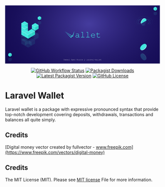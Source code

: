 
<svg xmlns="http://www.w3.com/2000/svg" xmlns:xlink="http://www.w3.com/1999/xlink" viewBox="0 0 1024 384"><defs><style>.cls-1{fill:none;}.cls-2{isolation:isolate;}.cls-3{mix-blend-mode:lighten;fill:url(#Áåçûìÿííûé_ãðàäèåíò_68);}.cls-11,.cls-13,.cls-4{opacity:0.2;}.cls-5{fill:#9ffff8;}.cls-12,.cls-13,.cls-6{fill:#42e8e0;}.cls-7{fill:#18b2a3;}.cls-8{opacity:0.1;}.cls-9{fill:#2fd3c7;}.cls-10{fill:#fff;}.cls-11{fill:#03002d;}.cls-12{opacity:0.4;}.cls-14{clip-path:url(#clip-path);}</style><radialGradient id="Áåçûìÿííûé_ãðàäèåíò_68" cx="529.9" cy="135.01" r="495.78" gradientTransform="translate(-440.55 -59.08) scale(1.88 1.34)" gradientUnits="userSpaceOnUse"><stop offset="0" stop-color="#453c9e"/><stop offset="0.15" stop-color="#352b85"/><stop offset="0.34" stop-color="#241b6c"/><stop offset="0.54" stop-color="#180f5a"/><stop offset="0.76" stop-color="#11074f"/><stop offset="1" stop-color="#0f054c"/></radialGradient><clipPath id="clip-path"><polygon id="SVGID" class="cls-1" points="889.75 112.98 900.74 119.31 944.5 94.04 944.5 45.45 889.75 77.06 889.75 112.98"/></clipPath></defs><title>yos-laravel-wallet</title><g class="cls-2"><g id="Layer_2" data-name="Layer 2"><g id="Layer_1-2" data-name="Layer 1"><rect class="cls-3" width="1024" height="384"/><g class="cls-4"><path class="cls-5" d="M935.07,347.26c-1-11.11-9.91-24-20-28.69-5-2.37-9.44-2.26-12.44-.15h0l-3.13,2.21h1c-1.56,2.28-2.3,5.5-2,9.49,1,11.11,9.91,23.95,20,28.68,3.47,1.63,6.63,2.09,9.23,1.54v.89l3.18-2.25,0,0,.13-.1h0C934,356.74,935.53,352.72,935.07,347.26Z"/><ellipse class="cls-6" cx="913.62" cy="340.92" rx="14.28" ry="24.73" transform="translate(-30.79 583.85) rotate(-34.89)"/><path class="cls-7" d="M921.36,360.53a15,15,0,0,1-6.32-1.59c-9-4.21-17-15.68-17.84-25.58-.42-4.85.92-8.61,3.76-10.59s6.84-1.94,11.24.13c9,4.21,17,15.69,17.84,25.58.42,4.85-.92,8.61-3.76,10.59A8.45,8.45,0,0,1,921.36,360.53Zm-15.48-38.71a8,8,0,0,0-4.63,1.36c-2.69,1.88-4,5.48-3.55,10.14.83,9.73,8.7,21,17.55,25.17,4.23,2,8,2.05,10.74.17s4-5.48,3.56-10.14c-.84-9.73-8.71-21-17.56-25.17A14.61,14.61,0,0,0,905.88,321.82Z"/></g><g class="cls-8"><polygon class="cls-6" points="128.97 189.08 107.25 176.54 107.25 201.62 128.97 214.16 150.69 201.62 150.69 176.54 128.97 189.08"/><polygon class="cls-6" points="128.97 214.16 107.25 201.62 107.25 176.54 128.97 189.08 128.97 214.16"/><polygon class="cls-9" points="150.69 201.62 128.97 214.16 128.97 189.08 150.69 176.54 150.69 201.62"/><polygon class="cls-6" points="128.97 189.08 107.25 176.54 128.97 164 150.69 176.54 128.97 189.08"/><polygon class="cls-10" points="128.97 189.08 107.25 176.54 107.25 177.63 128.97 190.17 150.69 177.63 150.69 176.54 128.97 189.08"/></g><polygon class="cls-11" points="128.97 173.88 107.25 161.34 128.97 148.8 150.69 161.34 128.97 173.88"/><polygon class="cls-6" points="128.97 129.8 107.25 117.26 107.25 142.34 128.97 154.88 150.69 142.34 150.69 117.26 128.97 129.8"/><polygon class="cls-6" points="128.97 154.88 107.25 142.34 107.25 117.26 128.97 129.8 128.97 154.88"/><polygon class="cls-9" points="150.69 142.34 128.97 154.88 128.97 129.8 150.69 117.26 150.69 142.34"/><polygon class="cls-6" points="128.97 129.8 107.25 117.26 128.97 104.72 150.69 117.26 128.97 129.8"/><polygon class="cls-10" points="128.97 129.8 107.25 117.26 107.25 118.35 128.97 130.89 150.69 118.35 150.69 117.26 128.97 129.8"/><g class="cls-8"><polygon class="cls-6" points="128.97 214.42 107.25 201.88 107.25 226.96 128.97 239.5 150.69 226.96 150.69 201.88 128.97 214.42"/><polygon class="cls-6" points="128.97 239.5 107.25 226.96 107.25 201.88 128.97 214.42 128.97 239.5"/><polygon class="cls-9" points="150.69 226.96 128.97 239.5 128.97 214.42 150.69 201.88 150.69 226.96"/><polygon class="cls-6" points="128.97 214.42 107.25 201.88 128.97 189.34 150.69 201.88 128.97 214.42"/><polygon class="cls-10" points="128.97 214.42 107.25 201.88 107.25 202.97 128.97 215.51 150.69 202.97 150.69 201.88 128.97 214.42"/></g><polygon class="cls-11" points="128.97 199.22 107.25 186.68 128.97 174.14 150.69 186.68 128.97 199.22"/><polygon class="cls-6" points="128.97 155.14 107.25 142.6 107.25 167.68 128.97 180.22 150.69 167.68 150.69 142.6 128.97 155.14"/><polygon class="cls-6" points="128.97 180.22 107.25 167.68 107.25 142.6 128.97 155.14 128.97 180.22"/><polygon class="cls-9" points="150.69 167.68 128.97 180.22 128.97 155.14 150.69 142.6 150.69 167.68"/><polygon class="cls-6" points="128.97 155.14 107.25 142.6 128.97 130.06 150.69 142.6 128.97 155.14"/><polygon class="cls-10" points="128.97 155.14 107.25 142.6 107.25 143.69 128.97 156.23 150.69 143.69 150.69 142.6 128.97 155.14"/><g class="cls-8"><polygon class="cls-6" points="128.97 239.76 107.25 227.22 107.25 252.3 128.97 264.84 150.69 252.3 150.69 227.22 128.97 239.76"/><polygon class="cls-6" points="128.97 264.84 107.25 252.3 107.25 227.22 128.97 239.76 128.97 264.84"/><polygon class="cls-9" points="150.69 252.3 128.97 264.84 128.97 239.76 150.69 227.22 150.69 252.3"/><polygon class="cls-6" points="128.97 239.76 107.25 227.22 128.97 214.68 150.69 227.22 128.97 239.76"/><polygon class="cls-10" points="128.97 239.76 107.25 227.22 107.25 228.31 128.97 240.85 150.69 228.31 150.69 227.22 128.97 239.76"/></g><polygon class="cls-11" points="128.97 224.56 107.25 212.02 128.97 199.48 150.69 212.02 128.97 224.56"/><polygon class="cls-6" points="128.97 180.48 107.25 167.94 107.25 193.02 128.97 205.56 150.69 193.02 150.69 167.94 128.97 180.48"/><polygon class="cls-6" points="128.97 205.56 107.25 193.02 107.25 167.94 128.97 180.48 128.97 205.56"/><polygon class="cls-9" points="150.69 193.02 128.97 205.56 128.97 180.48 150.69 167.94 150.69 193.02"/><polygon class="cls-6" points="128.97 180.48 107.25 167.94 128.97 155.4 150.69 167.94 128.97 180.48"/><polygon class="cls-10" points="128.97 180.48 107.25 167.94 107.25 169.03 128.97 181.57 150.69 169.03 150.69 167.94 128.97 180.48"/><g class="cls-8"><polygon class="cls-6" points="199.14 200.78 177.42 188.24 177.42 213.32 199.14 225.86 220.87 213.32 220.87 188.24 199.14 200.78"/><polygon class="cls-6" points="199.14 225.86 177.42 213.32 177.42 188.24 199.14 200.78 199.14 225.86"/><polygon class="cls-9" points="220.87 213.32 199.14 225.86 199.14 200.78 220.87 188.24 220.87 213.32"/><polygon class="cls-6" points="199.14 200.78 177.42 188.24 199.14 175.7 220.86 188.24 199.14 200.78"/><polygon class="cls-10" points="199.14 200.78 177.42 188.24 177.42 189.32 199.14 201.87 220.86 189.32 220.87 188.24 199.14 200.78"/></g><polygon class="cls-11" points="199.14 185.57 177.42 173.03 199.14 160.49 220.86 173.03 199.14 185.57"/><polygon class="cls-6" points="199.14 141.5 177.42 128.96 177.42 154.04 199.14 166.58 220.87 154.04 220.87 128.96 199.14 141.5"/><polygon class="cls-6" points="199.14 166.58 177.42 154.04 177.42 128.96 199.14 141.5 199.14 166.58"/><polygon class="cls-9" points="220.87 154.04 199.14 166.58 199.14 141.5 220.87 128.96 220.87 154.04"/><polygon class="cls-6" points="199.14 141.5 177.42 128.96 199.14 116.42 220.86 128.96 199.14 141.5"/><polygon class="cls-10" points="199.14 141.5 177.42 128.96 177.42 130.04 199.14 142.58 220.86 130.04 220.87 128.96 199.14 141.5"/><g class="cls-8"><polygon class="cls-6" points="175.75 239.76 154.03 227.22 154.03 252.3 175.75 264.84 197.47 252.3 197.47 227.22 175.75 239.76"/><polygon class="cls-6" points="175.75 264.84 154.03 252.3 154.03 227.22 175.75 239.76 175.75 264.84"/><polygon class="cls-9" points="197.47 252.3 175.75 264.84 175.75 239.76 197.47 227.22 197.47 252.3"/><polygon class="cls-6" points="175.75 239.76 154.03 227.22 175.75 214.68 197.47 227.22 175.75 239.76"/><polygon class="cls-10" points="175.75 239.76 154.03 227.22 154.03 228.31 175.75 240.85 197.47 228.31 197.47 227.22 175.75 239.76"/></g><polygon class="cls-11" points="175.75 224.56 154.03 212.02 175.75 199.48 197.47 212.02 175.75 224.56"/><polygon class="cls-6" points="175.75 180.48 154.03 167.94 154.03 193.02 175.75 205.56 197.47 193.02 197.47 167.94 175.75 180.48"/><polygon class="cls-6" points="175.75 205.56 154.03 193.02 154.03 167.94 175.75 180.48 175.75 205.56"/><polygon class="cls-9" points="197.47 193.02 175.75 205.56 175.75 180.48 197.47 167.94 197.47 193.02"/><polygon class="cls-6" points="175.75 180.48 154.03 167.94 175.75 155.4 197.47 167.94 175.75 180.48"/><polygon class="cls-10" points="175.75 180.48 154.03 167.94 154.03 169.03 175.75 181.57 197.47 169.03 197.47 167.94 175.75 180.48"/><g class="cls-8"><polygon class="cls-6" points="152.36 253.41 130.64 240.87 130.64 265.95 152.36 278.49 174.08 265.95 174.08 240.87 152.36 253.41"/><polygon class="cls-6" points="152.36 278.49 130.64 265.95 130.64 240.87 152.36 253.41 152.36 278.49"/><polygon class="cls-9" points="174.08 265.95 152.36 278.49 152.36 253.41 174.08 240.87 174.08 265.95"/><polygon class="cls-6" points="152.36 253.41 130.64 240.87 152.36 228.33 174.08 240.87 152.36 253.41"/><polygon class="cls-10" points="152.36 253.41 130.64 240.87 130.64 241.96 152.36 254.5 174.08 241.96 174.08 240.87 152.36 253.41"/></g><polygon class="cls-11" points="152.36 238.21 130.64 225.66 152.36 213.12 174.08 225.66 152.36 238.21"/><polygon class="cls-6" points="152.36 194.13 130.64 181.59 130.64 206.67 152.36 219.21 174.08 206.67 174.08 181.59 152.36 194.13"/><polygon class="cls-6" points="152.36 219.21 130.64 206.67 130.64 181.59 152.36 194.13 152.36 219.21"/><polygon class="cls-9" points="174.08 206.67 152.36 219.21 152.36 194.13 174.08 181.59 174.08 206.67"/><polygon class="cls-6" points="152.36 194.13 130.64 181.59 152.36 169.05 174.08 181.59 152.36 194.13"/><polygon class="cls-10" points="152.36 194.13 130.64 181.59 130.64 182.67 152.36 195.22 174.08 182.68 174.08 181.59 152.36 194.13"/><g class="cls-8"><polygon class="cls-6" points="993.94 52.58 982.8 46.15 982.8 59.01 993.94 65.45 1005.08 59.01 1005.08 46.15 993.94 52.58"/><polygon class="cls-6" points="993.94 65.45 982.8 59.01 982.8 46.15 993.94 52.58 993.94 65.45"/><polygon class="cls-9" points="1005.08 59.01 993.94 65.45 993.94 52.58 1005.08 46.15 1005.08 59.01"/><polygon class="cls-6" points="993.94 52.58 982.8 46.15 993.94 39.71 1005.08 46.15 993.94 52.58"/><polygon class="cls-10" points="993.94 52.58 982.8 46.15 982.8 46.7 993.94 53.14 1005.08 46.7 1005.08 46.15 993.94 52.58"/></g><polygon class="cls-11" points="993.94 44.78 982.8 38.35 993.94 31.91 1005.08 38.35 993.94 44.78"/><polygon class="cls-6" points="993.94 22.17 982.8 15.74 982.8 28.6 993.94 35.04 1005.08 28.6 1005.08 15.74 993.94 22.17"/><polygon class="cls-6" points="993.94 35.04 982.8 28.6 982.8 15.74 993.94 22.17 993.94 35.04"/><polygon class="cls-9" points="1005.08 28.6 993.94 35.04 993.94 22.17 1005.08 15.74 1005.08 28.6"/><polygon class="cls-6" points="993.94 22.17 982.8 15.74 993.94 9.3 1005.08 15.74 993.94 22.17"/><polygon class="cls-10" points="993.94 22.17 982.8 15.74 982.8 16.29 993.94 22.73 1005.08 16.29 1005.08 15.74 993.94 22.17"/><g class="cls-8"><polygon class="cls-6" points="227.2 114.19 216.06 107.76 216.06 120.62 227.2 127.06 238.34 120.62 238.34 107.76 227.2 114.19"/><polygon class="cls-6" points="227.2 127.06 216.06 120.62 216.06 107.76 227.2 114.19 227.2 127.06"/><polygon class="cls-9" points="238.34 120.62 227.2 127.06 227.2 114.19 238.34 107.76 238.34 120.62"/><polygon class="cls-6" points="227.2 114.19 216.06 107.76 227.2 101.32 238.34 107.76 227.2 114.19"/><polygon class="cls-10" points="227.2 114.19 216.06 107.76 216.06 108.31 227.2 114.75 238.34 108.31 238.34 107.76 227.2 114.19"/></g><polygon class="cls-11" points="227.2 106.39 216.06 99.96 227.2 93.52 238.34 99.96 227.2 106.39"/><polygon class="cls-6" points="227.2 83.78 216.06 77.34 216.06 90.21 227.2 96.64 238.34 90.21 238.34 77.34 227.2 83.78"/><polygon class="cls-6" points="227.2 96.64 216.06 90.21 216.06 77.34 227.2 83.78 227.2 96.64"/><polygon class="cls-9" points="238.34 90.21 227.2 96.64 227.2 83.78 238.34 77.34 238.34 90.21"/><polygon class="cls-6" points="227.2 83.78 216.06 77.34 227.2 70.91 238.34 77.34 227.2 83.78"/><polygon class="cls-10" points="227.2 83.78 216.06 77.34 216.06 77.9 227.2 84.34 238.34 77.9 238.34 77.34 227.2 83.78"/><g class="cls-8"><polygon class="cls-6" points="32.2 356.19 21.06 349.76 21.06 362.62 32.2 369.06 43.34 362.62 43.34 349.76 32.2 356.19"/><polygon class="cls-6" points="32.2 369.06 21.06 362.62 21.06 349.76 32.2 356.19 32.2 369.06"/><polygon class="cls-9" points="43.34 362.62 32.2 369.06 32.2 356.19 43.34 349.76 43.34 362.62"/><polygon class="cls-6" points="32.2 356.19 21.06 349.76 32.2 343.32 43.34 349.76 32.2 356.19"/><polygon class="cls-10" points="32.2 356.19 21.06 349.76 21.06 350.31 32.2 356.75 43.34 350.31 43.34 349.76 32.2 356.19"/></g><polygon class="cls-11" points="32.2 348.39 21.06 341.96 32.2 335.52 43.34 341.96 32.2 348.39"/><polygon class="cls-6" points="32.2 325.78 21.06 319.35 21.06 332.21 32.2 338.64 43.34 332.21 43.34 319.35 32.2 325.78"/><polygon class="cls-6" points="32.2 338.64 21.06 332.21 21.06 319.35 32.2 325.78 32.2 338.64"/><polygon class="cls-9" points="43.34 332.21 32.2 338.64 32.2 325.78 43.34 319.35 43.34 332.21"/><polygon class="cls-6" points="32.2 325.78 21.06 319.35 32.2 312.91 43.34 319.35 32.2 325.78"/><polygon class="cls-10" points="32.2 325.78 21.06 319.35 21.06 319.9 32.2 326.34 43.34 319.9 43.34 319.35 32.2 325.78"/><path class="cls-5" d="M910.7,295.75c10.82-2.71,22.08-13.59,25.14-24.31,1.54-5.37.73-9.68-1.83-12.31h0l-2.67-2.74.14,1c-2.49-1.18-5.79-1.4-9.68-.43-10.81,2.71-22.07,13.59-25.13,24.32-1.06,3.68-1,6.87,0,9.35l-.88.14,2.72,2.78,0,0,.11.11h0C901.16,296.18,905.38,297.08,910.7,295.75Z"/><ellipse class="cls-6" cx="913.55" cy="273.57" rx="24.73" ry="14.28" transform="translate(66.7 712.04) rotate(-44.04)"/><path class="cls-7" d="M904.51,291.54a9.24,9.24,0,0,1-6.87-2.59c-2.41-2.49-3-6.44-1.66-11.12,2.73-9.54,12.78-19.27,22.42-21.68,4.72-1.18,8.64-.46,11.05,2s3,6.44,1.66,11.11c-2.73,9.55-12.78,19.28-22.41,21.69A17.37,17.37,0,0,1,904.51,291.54Zm18.07-35.44a16.82,16.82,0,0,0-4.06.54C909,259,899.14,268.58,896.46,278c-1.29,4.5-.74,8.28,1.54,10.63s6,3,10.57,1.9c9.48-2.37,19.38-11.94,22.06-21.33,1.29-4.5.74-8.28-1.54-10.64A8.76,8.76,0,0,0,922.58,256.1Z"/><g class="cls-8"><path class="cls-5" d="M897.43,117.4c0-11.15,7.82-24.71,17.48-30.29,4.84-2.79,9.22-3,12.38-1.21h0l3.31,1.93-1,.09c1.74,2.14,2.76,5.28,2.76,9.29,0,11.15-7.83,24.71-17.49,30.28a14.81,14.81,0,0,1-9.06,2.32l.07.88-3.35-2-.05,0-.13-.07h0C899.32,126.76,897.43,122.88,897.43,117.4Z"/><ellipse class="cls-6" cx="918.25" cy="109.26" rx="24.73" ry="14.28" transform="translate(364.49 849.85) rotate(-60)"/></g><path class="cls-12" d="M917.12,135.6c-12.06,0-24.12-2.65-33.31-8-8.93-5.15-13.84-12-13.84-19.33S874.89,94.14,883.82,89c18.36-10.6,48.25-10.6,66.62,0,8.93,5.16,13.84,12,13.84,19.33s-4.91,14.18-13.85,19.33C941.25,133,929.19,135.6,917.12,135.6Zm0-54.23c-12,0-24,2.64-33.14,7.91-8.82,5.09-13.68,11.85-13.68,19s4.86,13.94,13.68,19c18.27,10.55,48,10.55,66.27,0,8.82-5.09,13.68-11.85,13.68-19s-4.86-13.94-13.68-19C941.13,84,929.12,81.37,917.13,81.37Z"/><path class="cls-13" d="M917.12,142.91c-15.3,0-30.61-3.37-42.27-10.09-11.32-6.54-17.55-15.24-17.55-24.51s6.23-18,17.56-24.5c23.3-13.46,61.23-13.46,84.54,0C970.72,90.34,977,99.05,977,108.31s-6.23,18-17.56,24.51C947.74,139.54,932.43,142.91,917.12,142.91Zm0-68.85c-15.25,0-30.49,3.35-42.1,10-11.21,6.47-17.39,15.07-17.39,24.2S863.82,126,875,132.52c23.21,13.4,61,13.4,84.19,0,11.21-6.48,17.39-15.07,17.39-24.21s-6.18-17.73-17.39-24.2C947.62,77.41,932.37,74.06,917.13,74.06Z"/><path class="cls-6" d="M917.12,129.84c-9.5,0-19-2.09-26.25-6.27-7-4.07-10.92-9.49-10.92-15.26s3.88-11.19,10.92-15.25c14.48-8.36,38-8.36,52.51,0,7,4.06,10.92,9.48,10.92,15.25s-3.88,11.19-10.92,15.26C936.14,127.75,926.63,129.84,917.12,129.84Zm0-42.71c-9.45,0-18.89,2.08-26.08,6.23-6.93,4-10.75,9.31-10.75,15s3.82,11,10.75,15c14.38,8.3,37.77,8.3,52.15,0,6.94-4,10.75-9.32,10.75-15s-3.81-11-10.75-15C936,89.21,926.57,87.13,917.13,87.13Z"/><g class="cls-14"><path class="cls-5" d="M897.43,117.4c0-11.15,7.82-24.71,17.48-30.29,4.84-2.79,9.22-3,12.38-1.21h0l3.31,1.93-1,.09c1.74,2.14,2.76,5.28,2.76,9.29,0,11.15-7.83,24.71-17.49,30.28a14.81,14.81,0,0,1-9.06,2.32l.07.88-3.35-2-.05,0-.13-.07h0C899.32,126.76,897.43,122.88,897.43,117.4Z"/><ellipse class="cls-6" cx="918.25" cy="109.26" rx="24.73" ry="14.28" transform="translate(364.49 849.85) rotate(-60)"/><path class="cls-7" d="M911.22,129.85a8.33,8.33,0,0,1-4.23-1.09c-3-1.76-4.73-5.46-4.73-10.41,0-10.1,7.12-22.44,15.87-27.49,4.28-2.48,8.33-2.87,11.39-1.1s4.73,5.46,4.73,10.41c0,10.1-7.12,22.44-15.87,27.49A14.62,14.62,0,0,1,911.22,129.85Zm14.07-40.68a14,14,0,0,0-6.91,2.12c-8.61,5-15.62,17.11-15.62,27.06,0,4.77,1.59,8.31,4.48,10s6.76,1.28,10.89-1.1c8.61-5,15.62-17.12,15.62-27.06,0-4.77-1.59-8.31-4.48-10A7.91,7.91,0,0,0,925.29,89.17Z"/></g><polygon class="cls-6" points="458.54 169.32 447.8 207.03 395.23 171.31 444.74 201.41 458.54 169.32"/><polygon class="cls-6" points="443.07 202.3 436.63 214.68 394.99 171.93 434.87 208.93 440.71 200.55 443.07 202.3"/><path class="cls-6" d="M492.93,210.1c0,.77-.53,1.16-1.59,1.16h-5.48V207.9A16.64,16.64,0,0,1,475,212.18a10.24,10.24,0,0,1-6.15-1.78,6.51,6.51,0,0,1-2.79-5.57,7.24,7.24,0,0,1,4.18-6.62,16.61,16.61,0,0,1,8-1.84,38.41,38.41,0,0,1,7.6.87v-3.79a4.07,4.07,0,0,0-2.45-3.76,10.22,10.22,0,0,0-4.67-1,27.25,27.25,0,0,0-7.66,1.59,5.1,5.1,0,0,1-1.14.28q-1.08,0-1.08-1.17a1,1,0,0,1,.27-.75,9.64,9.64,0,0,1,3.15-1.15,28.77,28.77,0,0,1,6.57-1.16,11.28,11.28,0,0,1,6.26,1.72,6.11,6.11,0,0,1,3.12,5.4v15.48h3.11Q492.93,208.93,492.93,210.1Zm-7.07-5.32v-5.15a26.75,26.75,0,0,0-7.35-.92c-3.37,0-6,.73-8,2.2a4.82,4.82,0,0,0-2.17,3.92,4.34,4.34,0,0,0,2.06,3.87,8,8,0,0,0,4.43,1.14Q480.57,209.84,485.86,204.78Z"/><path class="cls-6" d="M525.3,210.1c0,.77-.53,1.16-1.59,1.16H503c-1,0-1.56-.39-1.56-1.16s.52-1.17,1.56-1.17h9.18V178.7h-6.73q-1.59,0-1.59-1.2t1.59-1.17h9.07v32.6h9.18Q525.3,208.93,525.3,210.1Z"/><path class="cls-6" d="M559.51,210.1c0,.77-.53,1.16-1.59,1.16H537.21c-1,0-1.56-.39-1.56-1.16s.52-1.17,1.56-1.17h9.19V178.7h-6.74c-1.06,0-1.58-.4-1.58-1.2s.52-1.17,1.58-1.17h9.08v32.6h9.18Q559.51,208.93,559.51,210.1Z"/><path class="cls-6" d="M594.47,207.45a1.38,1.38,0,0,1-.45.92,12.56,12.56,0,0,1-5.51,2.87,22.79,22.79,0,0,1-6.24.94,14,14,0,0,1-9.9-3.78,12.68,12.68,0,0,1-4.15-9.69,11.56,11.56,0,0,1,3.92-8.91,13.21,13.21,0,0,1,9.19-3.47,12.58,12.58,0,0,1,9.5,3.78,13.18,13.18,0,0,1,3.58,9.66H570.58a11.2,11.2,0,0,0,3.82,7.35,11.7,11.7,0,0,0,7.87,2.72,15.92,15.92,0,0,0,10.16-3.14,1.6,1.6,0,0,1,.92-.42C594.09,206.28,594.47,206.67,594.47,207.45Zm-2.43-10a10,10,0,0,0-3.68-6.33,11.59,11.59,0,0,0-14.06,0,10.14,10.14,0,0,0-3.69,6.34Z"/><path class="cls-6" d="M629,208.34q0,1.31-4.68,2.76a22.08,22.08,0,0,1-6.6,1.08,10.71,10.71,0,0,1-6.15-1.64,6.2,6.2,0,0,1-2.78-5.45V189.53h-4.31q-1.56,0-1.56-1.2t1.56-1.17h4.31v-6.9q0-1.56,1.17-1.56t1.2,1.56v6.9h12.69q1.56,0,1.56,1.2t-1.56,1.17H611.17v15.56a4.06,4.06,0,0,0,2.08,3.7,8.08,8.08,0,0,0,4.32,1.05,21,21,0,0,0,4.84-.64,15.7,15.7,0,0,0,4.56-1.67,2.14,2.14,0,0,1,.92-.36C628.64,207.17,629,207.56,629,208.34Z"/><path class="cls-10" d="M392.59,355.54c0,.17-.11.25-.33.25H392l-2.13,3.27v2.6h1.28c.22,0,.33.08.33.25s-.11.24-.33.24h-3.05q-.33,0-.33-.24c0-.17.11-.25.33-.25h1.27v-2.6l-2.16-3.27h-.29c-.22,0-.33-.08-.33-.25s.11-.24.33-.24h1.35q.33,0,.33.24c0,.17-.11.25-.33.25h-.49l1.84,2.77,1.8-2.77h-.48c-.22,0-.33-.08-.33-.25s.11-.24.33-.24h1.35Q392.59,355.3,392.59,355.54Z"/><path class="cls-10" d="M399.46,361.35a.3.3,0,0,1-.1.19,2.61,2.61,0,0,1-1.16.61,4.85,4.85,0,0,1-1.31.2,3,3,0,0,1-2.09-.8,2.67,2.67,0,0,1-.87-2,2.42,2.42,0,0,1,.83-1.87,2.76,2.76,0,0,1,1.93-.74,2.66,2.66,0,0,1,2,.8,2.76,2.76,0,0,1,.75,2h-5a2.32,2.32,0,0,0,.8,1.55,2.49,2.49,0,0,0,1.66.58,3.38,3.38,0,0,0,2.14-.67.3.3,0,0,1,.19-.08A.21.21,0,0,1,399.46,361.35Zm-.51-2.11a2.14,2.14,0,0,0-.78-1.34,2.44,2.44,0,0,0-3,0,2.16,2.16,0,0,0-.78,1.34Z"/><path class="cls-10" d="M407.5,361.91q0,.24-.33.24h-.91v-3.88a.88.88,0,0,0-.2-.59.66.66,0,0,0-.55-.28c-.41,0-.82.33-1.25,1v3.26h.41c.22,0,.33.08.33.25s-.11.24-.33.24h-.91V358.3a.94.94,0,0,0-.2-.6.64.64,0,0,0-.55-.3c-.4,0-.82.33-1.27,1v3.26h.42c.22,0,.33.08.33.25s-.11.24-.33.24h-1.33q-.33,0-.33-.24c0-.17.11-.25.33-.25h.42v-4.08h-.42c-.22,0-.33-.09-.33-.25s.11-.25.33-.25h.91v.5a1.78,1.78,0,0,1,1.26-.68,1.24,1.24,0,0,1,1.15.82,1.79,1.79,0,0,1,1.34-.82,1.11,1.11,0,0,1,.85.35,1.41,1.41,0,0,1,.42,1v3.44h.41C407.39,361.66,407.5,361.74,407.5,361.91Z"/><path class="cls-10" d="M413.86,361.35a.26.26,0,0,1-.1.19,2.55,2.55,0,0,1-1.16.61,4.85,4.85,0,0,1-1.31.2,2.94,2.94,0,0,1-2.08-.8,2.64,2.64,0,0,1-.88-2,2.42,2.42,0,0,1,.83-1.87,2.76,2.76,0,0,1,1.93-.74,2.64,2.64,0,0,1,2,.8,2.81,2.81,0,0,1,.76,2h-5a2.37,2.37,0,0,0,.8,1.55,2.5,2.5,0,0,0,1.66.58,3.36,3.36,0,0,0,2.14-.67.3.3,0,0,1,.19-.08A.21.21,0,0,1,413.86,361.35Zm-.51-2.11a2.14,2.14,0,0,0-.78-1.34,2.44,2.44,0,0,0-3,0,2.15,2.15,0,0,0-.77,1.34Z"/><path class="cls-10" d="M421.29,361.91c0,.16-.11.24-.32.24h-1.32c-.23,0-.34-.08-.34-.24s.11-.25.34-.25h.41v-3a1.15,1.15,0,0,0-.42-.92,1.54,1.54,0,0,0-1-.32,1.73,1.73,0,0,0-1.06.35,6.17,6.17,0,0,0-.81.82v3.09h.56c.22,0,.33.08.33.25s-.11.24-.33.24h-1.6q-.33,0-.33-.24c0-.17.11-.25.33-.25h.55v-4.08h-.41c-.22,0-.33-.09-.33-.25s.11-.25.33-.25h.9v.74a2.67,2.67,0,0,1,1.87-.92,1.83,1.83,0,0,1,1.63.82,1.61,1.61,0,0,1,.26.84v3.1H421C421.18,361.66,421.29,361.74,421.29,361.91Z"/><path class="cls-10" d="M428.11,361.91q0,.24-.33.24h-4.36q-.33,0-.33-.24c0-.17.11-.25.33-.25h1.93v-4.08h-1.43c-.22,0-.34-.08-.34-.25s.12-.25.34-.25h1.93v4.58h1.93C428,361.66,428.11,361.74,428.11,361.91Zm-2.28-6.08h-.73v-1.28h.73Z"/><path class="cls-10" d="M443,358.74a4.15,4.15,0,0,1-.37,1.76,3.16,3.16,0,0,1-1.13,1.38,2.68,2.68,0,0,1-3.72-.69,4.24,4.24,0,0,1,0-4.9,2.69,2.69,0,0,1,3.77-.65,3.33,3.33,0,0,1,1.05,1.28A4.22,4.22,0,0,1,443,358.74Zm-.5,0a3.55,3.55,0,0,0-.65-2.09,2.2,2.2,0,0,0-3.71,0,3.7,3.7,0,0,0,0,4.19,2.2,2.2,0,0,0,3.71,0A3.56,3.56,0,0,0,442.5,358.74Z"/><path class="cls-10" d="M450.1,359.46a2.44,2.44,0,0,1-.77,1.83,2.55,2.55,0,0,1-1.86.74,2.58,2.58,0,0,1-2.14-1.07v3h1.2c.22,0,.33.09.33.25s-.11.25-.33.25h-2.35c-.22,0-.33-.09-.33-.25s.11-.25.33-.25h.66v-6.34h-.66c-.22,0-.33-.09-.33-.25s.11-.25.33-.25h1.15v.9a2.71,2.71,0,0,1,3.46-.75,2.42,2.42,0,0,1,1,1A2.52,2.52,0,0,1,450.1,359.46Zm-.5,0A1.94,1.94,0,0,0,449,358a2.11,2.11,0,0,0-1.51-.6,2.13,2.13,0,0,0-1.5.59,2,2,0,0,0,0,2.95,2.23,2.23,0,0,0,3,0A2,2,0,0,0,449.6,359.46Z"/><path class="cls-10" d="M457.07,361.35a.3.3,0,0,1-.1.19,2.61,2.61,0,0,1-1.16.61,4.85,4.85,0,0,1-1.31.2,3,3,0,0,1-2.09-.8,2.67,2.67,0,0,1-.87-2,2.42,2.42,0,0,1,.83-1.87,2.76,2.76,0,0,1,1.93-.74,2.66,2.66,0,0,1,2,.8,2.76,2.76,0,0,1,.75,2h-5a2.32,2.32,0,0,0,.8,1.55,2.49,2.49,0,0,0,1.66.58,3.38,3.38,0,0,0,2.14-.67.3.3,0,0,1,.19-.08A.21.21,0,0,1,457.07,361.35Zm-.51-2.11a2.14,2.14,0,0,0-.78-1.34,2.44,2.44,0,0,0-3,0,2.16,2.16,0,0,0-.78,1.34Z"/><path class="cls-10" d="M464.5,361.91q0,.24-.33.24h-1.32q-.33,0-.33-.24c0-.17.11-.25.33-.25h.41v-3a1.15,1.15,0,0,0-.42-.92,1.52,1.52,0,0,0-1-.32,1.75,1.75,0,0,0-1.06.35,6.27,6.27,0,0,0-.8.82v3.09h.56c.22,0,.33.08.33.25s-.11.24-.33.24H459q-.33,0-.33-.24c0-.17.11-.25.33-.25h.56v-4.08h-.42c-.22,0-.33-.09-.33-.25s.11-.25.33-.25H460v.74a2.67,2.67,0,0,1,1.87-.92,1.82,1.82,0,0,1,1.62.82,1.54,1.54,0,0,1,.27.84v3.1h.41C464.39,361.66,464.5,361.74,464.5,361.91Z"/><path class="cls-10" d="M478.51,360.31a1.78,1.78,0,0,1-.78,1.53,2.84,2.84,0,0,1-1.71.51,2.7,2.7,0,0,1-2-.81v.29c0,.21-.08.32-.25.32s-.24-.11-.24-.32v-1.36c0-.23.08-.34.24-.34s.24.1.25.3a1.3,1.3,0,0,0,.73,1.09,2.65,2.65,0,0,0,1.32.34,2.4,2.4,0,0,0,1.35-.38,1.36,1.36,0,0,0,.65-1.18,1.21,1.21,0,0,0-.82-1.17,5,5,0,0,0-1.17-.27,4.54,4.54,0,0,1-1.56-.49,1.48,1.48,0,0,1-.74-1.34,1.7,1.7,0,0,1,.71-1.41,2.48,2.48,0,0,1,1.54-.48,2.6,2.6,0,0,1,1.77.65v-.16c0-.22.09-.33.25-.33s.25.11.25.33v1.25c0,.22-.08.33-.25.33s-.23-.1-.25-.3a1.16,1.16,0,0,0-.61-1,2.13,2.13,0,0,0-1.14-.32,2,2,0,0,0-1.2.35,1.2,1.2,0,0,0-.58,1.06,1.07,1.07,0,0,0,.49.92,3.78,3.78,0,0,0,1.39.43,5.85,5.85,0,0,1,1.38.34A1.6,1.6,0,0,1,478.51,360.31Z"/><path class="cls-10" d="M486,359.63a2.6,2.6,0,0,1-.81,1.93,2.68,2.68,0,0,1-1.94.79,2.72,2.72,0,0,1-1.95-.79,2.7,2.7,0,0,1,0-3.86,2.69,2.69,0,0,1,1.95-.8,2.65,2.65,0,0,1,1.94.8A2.58,2.58,0,0,1,486,359.63Zm-.5,0a2.11,2.11,0,0,0-.66-1.58,2.28,2.28,0,0,0-3.19,0,2.22,2.22,0,0,0,0,3.16,2.28,2.28,0,0,0,3.19,0A2.13,2.13,0,0,0,485.45,359.63Z"/><path class="cls-10" d="M493.32,361.91q0,.24-.33.24h-.91v-.72a3.19,3.19,0,0,1-2.18.92,1.44,1.44,0,0,1-1.09-.39,1.7,1.7,0,0,1-.49-1.21v-3.17h-.66c-.22,0-.33-.09-.33-.25s.11-.25.33-.25h1.15v3.67a1.09,1.09,0,0,0,.3.79,1,1,0,0,0,.77.32,2.94,2.94,0,0,0,2.2-1.11v-3.17h-.91c-.22,0-.33-.09-.33-.25s.11-.25.33-.25h1.4v4.58H493C493.21,361.66,493.32,361.74,493.32,361.91Z"/><path class="cls-10" d="M500.52,357.7c0,.17-.08.26-.25.26a.44.44,0,0,1-.26-.15,1,1,0,0,0-.65-.36,2.43,2.43,0,0,0-1.27.59q-.29.22-1.08.93v2.69h2.18c.22,0,.33.08.33.25s-.11.24-.33.24h-3.86q-.33,0-.33-.24c0-.15.11-.23.33-.23h1.19v-4.1h-.91c-.22,0-.33-.09-.33-.25s.11-.25.33-.25H497v1.24a11.5,11.5,0,0,1,1.06-.88,2.32,2.32,0,0,1,1.26-.48,1.58,1.58,0,0,1,.74.24C500.37,357.38,500.52,357.54,500.52,357.7Z"/><path class="cls-10" d="M507.64,361.08c0,.17-.2.38-.59.64a3.8,3.8,0,0,1-2.13.63,2.67,2.67,0,0,1-1.95-.75,2.61,2.61,0,0,1-.77-1.94,2.68,2.68,0,0,1,.78-2,2.65,2.65,0,0,1,2-.79,2.77,2.77,0,0,1,1.9.68v-.17c0-.22.08-.33.25-.33s.25.11.25.33v1.12c0,.22-.08.33-.25.33s-.23-.1-.25-.29a1.1,1.1,0,0,0-.73-.9,2.71,2.71,0,0,0-1.2-.27,2.15,2.15,0,0,0-1.61.63,2.23,2.23,0,0,0-.62,1.63,2.09,2.09,0,0,0,.64,1.59,2.25,2.25,0,0,0,1.61.61,3.1,3.1,0,0,0,2.25-.9.36.36,0,0,1,.21-.11A.21.21,0,0,1,507.64,361.08Z"/><path class="cls-10" d="M514.67,361.35a.28.28,0,0,1-.09.19,2.61,2.61,0,0,1-1.16.61,4.85,4.85,0,0,1-1.31.2,3,3,0,0,1-2.09-.8,2.67,2.67,0,0,1-.87-2,2.39,2.39,0,0,1,.83-1.87,2.76,2.76,0,0,1,1.93-.74,2.66,2.66,0,0,1,2,.8,2.76,2.76,0,0,1,.75,2h-5a2.32,2.32,0,0,0,.8,1.55,2.49,2.49,0,0,0,1.66.58,3.4,3.4,0,0,0,2.14-.67.3.3,0,0,1,.19-.08C514.6,361.11,514.67,361.19,514.67,361.35Zm-.5-2.11a2.14,2.14,0,0,0-.78-1.34,2.44,2.44,0,0,0-3,0,2.12,2.12,0,0,0-.78,1.34Z"/><path class="cls-10" d="M528.29,354.53l-3,11.54h-.72l3-11.54Z"/><path class="cls-10" d="M543.32,361.91q0,.24-.33.24h-4.36q-.33,0-.33-.24c0-.17.11-.25.33-.25h1.93V355.3h-1.42c-.22,0-.33-.09-.33-.25s.11-.25.33-.25h1.91v6.86H543C543.21,361.66,543.32,361.74,543.32,361.91Z"/><path class="cls-10" d="M550.91,361.91q0,.24-.33.24h-1.16v-.7a3.5,3.5,0,0,1-2.29.9,2.17,2.17,0,0,1-1.3-.38,1.35,1.35,0,0,1-.58-1.17,1.51,1.51,0,0,1,.88-1.39,3.46,3.46,0,0,1,1.69-.39,8.24,8.24,0,0,1,1.6.18v-.8a.86.86,0,0,0-.51-.79,2.19,2.19,0,0,0-1-.21,5.49,5.49,0,0,0-1.61.34.82.82,0,0,1-.24.05.24.24,0,0,1-.17-.4,1.85,1.85,0,0,1,.66-.24,6.33,6.33,0,0,1,1.38-.25,2.38,2.38,0,0,1,1.32.37,1.27,1.27,0,0,1,.66,1.13v3.26h.66C550.8,361.66,550.91,361.74,550.91,361.91Zm-1.49-1.12v-1.08a5.55,5.55,0,0,0-1.55-.2,2.74,2.74,0,0,0-1.67.46,1,1,0,0,0-.46.83.94.94,0,0,0,.43.82,1.7,1.7,0,0,0,.94.24A3.34,3.34,0,0,0,549.42,360.79Z"/><path class="cls-10" d="M558.13,357.7c0,.17-.08.26-.25.26a.44.44,0,0,1-.26-.15,1,1,0,0,0-.65-.36,2.43,2.43,0,0,0-1.27.59q-.29.22-1.08.93v2.69h2.18c.22,0,.33.08.33.25s-.11.24-.33.24h-3.86q-.33,0-.33-.24c0-.15.11-.23.33-.23h1.19v-4.1h-.91c-.22,0-.33-.09-.33-.25s.11-.25.33-.25h1.4v1.24a11.5,11.5,0,0,1,1.06-.88,2.32,2.32,0,0,1,1.26-.48,1.58,1.58,0,0,1,.74.24C558,357.38,558.13,357.54,558.13,357.7Z"/><path class="cls-10" d="M565.31,361.91q0,.24-.33.24h-1.16v-.7a3.5,3.5,0,0,1-2.29.9,2.14,2.14,0,0,1-1.29-.38,1.36,1.36,0,0,1-.59-1.17,1.51,1.51,0,0,1,.88-1.39,3.46,3.46,0,0,1,1.69-.39,8.15,8.15,0,0,1,1.6.18v-.8a.86.86,0,0,0-.51-.79,2.16,2.16,0,0,0-1-.21,5.56,5.56,0,0,0-1.61.34.82.82,0,0,1-.24.05.24.24,0,0,1-.17-.4,2,2,0,0,1,.66-.24,6.3,6.3,0,0,1,1.39-.25,2.43,2.43,0,0,1,1.32.37,1.28,1.28,0,0,1,.65,1.13v3.26H565C565.2,361.66,565.31,361.74,565.31,361.91Zm-1.49-1.12v-1.08a5.53,5.53,0,0,0-1.54-.2,2.79,2.79,0,0,0-1.68.46,1,1,0,0,0-.46.83.92.92,0,0,0,.44.82,1.65,1.65,0,0,0,.93.24A3.34,3.34,0,0,0,563.82,360.79Z"/><path class="cls-10" d="M572.86,357.33c0,.17-.11.25-.32.25H572l-2,4.57h-.83l-2-4.57h-.51c-.22,0-.33-.09-.33-.25s.11-.25.33-.25h1.85c.22,0,.33.08.33.25s-.11.25-.33.25h-.82l1.81,4.08h.22l1.76-4.08h-.82c-.21,0-.32-.09-.32-.25s.11-.25.32-.25h1.86C572.75,357.08,572.86,357.16,572.86,357.33Z"/><path class="cls-10" d="M579.49,361.35a.3.3,0,0,1-.1.19,2.61,2.61,0,0,1-1.16.61,4.85,4.85,0,0,1-1.31.2,3,3,0,0,1-2.09-.8,2.67,2.67,0,0,1-.87-2,2.42,2.42,0,0,1,.83-1.87,2.76,2.76,0,0,1,1.93-.74,2.66,2.66,0,0,1,2,.8,2.76,2.76,0,0,1,.75,2h-5a2.32,2.32,0,0,0,.8,1.55,2.49,2.49,0,0,0,1.66.58,3.38,3.38,0,0,0,2.14-.67.3.3,0,0,1,.19-.08A.21.21,0,0,1,579.49,361.35Zm-.51-2.11a2.14,2.14,0,0,0-.78-1.34,2.44,2.44,0,0,0-3,0,2.16,2.16,0,0,0-.78,1.34Z"/><path class="cls-10" d="M586.53,361.91c0,.16-.11.24-.34.24h-4.36c-.21,0-.32-.08-.32-.24s.11-.25.32-.25h1.94V355.3h-1.42c-.22,0-.33-.09-.33-.25s.11-.25.33-.25h1.91v6.86h1.93C586.42,361.66,586.53,361.74,586.53,361.91Z"/><path class="cls-10" d="M593.9,359h-5.29v-.61h5.29Z"/><path class="cls-10" d="M601.68,357.33c0,.17-.11.25-.33.25h-.24l-1,4.57h-.61L598.42,359l-1.08,3.16h-.61l-1-4.57h-.24c-.22,0-.33-.09-.33-.25s.11-.25.33-.25h1.35c.22,0,.33.08.33.25s-.11.25-.33.25h-.62l.87,3.9,1-3.12h.58l1.08,3.12.84-3.9H600c-.22,0-.33-.09-.33-.25s.11-.25.33-.25h1.35C601.57,357.08,601.68,357.16,601.68,357.33Z"/><path class="cls-10" d="M608.52,361.91c0,.16-.11.24-.34.24H607v-.7a3.5,3.5,0,0,1-2.29.9,2.17,2.17,0,0,1-1.3-.38,1.35,1.35,0,0,1-.58-1.17,1.51,1.51,0,0,1,.88-1.39,3.43,3.43,0,0,1,1.69-.39,8.24,8.24,0,0,1,1.6.18v-.8a.85.85,0,0,0-.52-.79,2.12,2.12,0,0,0-1-.21,5.49,5.49,0,0,0-1.61.34.82.82,0,0,1-.24.05.24.24,0,0,1-.17-.4,1.85,1.85,0,0,1,.66-.24,6.33,6.33,0,0,1,1.38-.25,2.38,2.38,0,0,1,1.32.37,1.27,1.27,0,0,1,.66,1.13v3.26h.65C608.41,361.66,608.52,361.74,608.52,361.91ZM607,360.79v-1.08a5.55,5.55,0,0,0-1.55-.2,2.74,2.74,0,0,0-1.67.46,1,1,0,0,0-.46.83.94.94,0,0,0,.43.82,1.7,1.7,0,0,0,.94.24A3.34,3.34,0,0,0,607,360.79Z"/><path class="cls-10" d="M615.33,361.91q0,.24-.33.24h-4.36q-.33,0-.33-.24c0-.17.11-.25.33-.25h1.93V355.3h-1.41c-.23,0-.34-.09-.34-.25s.11-.25.34-.25h1.91v6.86H615C615.22,361.66,615.33,361.74,615.33,361.91Z"/><path class="cls-10" d="M622.53,361.91q0,.24-.33.24h-4.36q-.33,0-.33-.24c0-.17.11-.25.33-.25h1.93V355.3h-1.41c-.23,0-.34-.09-.34-.25s.11-.25.34-.25h1.91v6.86h1.93C622.42,361.66,622.53,361.74,622.53,361.91Z"/><path class="cls-10" d="M629.89,361.35a.28.28,0,0,1-.09.19,2.67,2.67,0,0,1-1.16.61,4.91,4.91,0,0,1-1.31.2,3,3,0,0,1-2.09-.8,2.67,2.67,0,0,1-.87-2,2.41,2.41,0,0,1,.82-1.87,2.78,2.78,0,0,1,1.94-.74,2.66,2.66,0,0,1,2,.8,2.76,2.76,0,0,1,.75,2h-5a2.32,2.32,0,0,0,.8,1.55,2.49,2.49,0,0,0,1.66.58,3.4,3.4,0,0,0,2.14-.67.28.28,0,0,1,.19-.08C629.82,361.11,629.89,361.19,629.89,361.35Zm-.51-2.11a2.09,2.09,0,0,0-.77-1.34,2.34,2.34,0,0,0-1.48-.5,2.3,2.3,0,0,0-1.48.5,2.12,2.12,0,0,0-.78,1.34Z"/><path class="cls-10" d="M637.17,361.54c0,.18-.33.38-1,.58a4.7,4.7,0,0,1-1.39.23,2.25,2.25,0,0,1-1.29-.35,1.3,1.3,0,0,1-.59-1.15v-3.27H632c-.22,0-.33-.09-.33-.25s.11-.25.33-.25h.91v-1.45c0-.22.08-.33.25-.33s.25.11.25.33v1.45h2.67c.22,0,.33.08.33.25s-.11.25-.33.25h-2.67v3.27a.85.85,0,0,0,.44.78,1.68,1.68,0,0,0,.91.23,4.51,4.51,0,0,0,1-.14,3.41,3.41,0,0,0,1-.35.45.45,0,0,1,.19-.08A.22.22,0,0,1,637.17,361.54Z"/></g></g></g></svg>

<p align="center">
<a href="https://github.com/Yemeni-Open-Source/laravel-wallet/actions"><img alt="GitHub Workflow Status" src="https://img.shields.io/github/workflow/status/Yemeni-Open-Source/laravel-wallet/laravel-unit-test?label=Build&logo=laravel&logoColor=white"></a>
<a href="https://packagist.com/packages/Yemeni-Open-Source/laravel-wallet"><img alt="Packagist Downloads" src="https://img.shields.io/packagist/dt/Yemeni-Open-Source/laravel-wallet?color=blue&logoColor=white"></a>
<a href="https://packagist.com/packages/Yemeni-Open-Source/laravel-wallet"><img alt="Latest Packagist Version" src="https://img.shields.io/packagist/v/Yemeni-Open-Source/laravel-wallet?color=success&label=version&logo=packagist&logoColor=white"></a>
<a href="https://github.com/Yemeni-Open-Source/laravel-wallet/blob/develop/LICENSE"><img alt="GitHub License" src="https://img.shields.io/github/license/Yemeni-Open-Source/laravel-wallet?color=blueviolet"></a>
</p>


# Laravel Wallet

Laravel wallet is a package with expressive pronounced syntax that provide top-notch development covering deposits, withdrawals, transactions and balances all quite simply.

## Credits

[Digital money vector created by fullvector - www.freepik.com](https://www.freepik.com/vectors/digital-money)

## Credits

The MIT License (MIT). Please see [MIT license](LICENSE.md) File for more information.